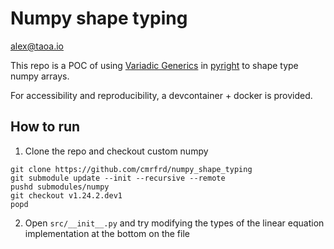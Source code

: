 # Numpy shape typing

alex@taoa.io

This repo is a POC of using [Variadic Generics](https://peps.python.org/pep-0646/) in [pyright](https://github.com/microsoft/pyright) to shape type numpy arrays.

For accessibility and reproducibility, a devcontainer + docker is provided.

## How to run

1. Clone the repo and checkout custom numpy

```
git clone https://github.com/cmrfrd/numpy_shape_typing
git submodule update --init --recursive --remote
pushd submodules/numpy
git checkout v1.24.2.dev1
popd
```

2. Open `src/__init__.py` and try modifying the types of the linear equation implementation at the bottom on the file
